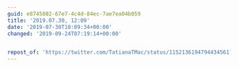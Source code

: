 ```yaml
---
guid: e8745802-67e7-4c4d-84ec-7ae7ea04b059
title: '2019.07.30, 12:09'
date: '2019-07-30T10:09:34+00:00'
changed: '2019-09-24T07:19:14+00:00'


repost_of: 'https://twitter.com/TatianaTMac/status/1152136194794434561?s=20'
---
```


